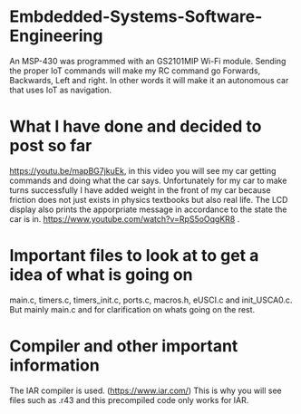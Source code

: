 # Embdedded-Systems-Software-Engineering
An MSP-430 was programmed with an GS2101MIP Wi-Fi module. Sending the proper IoT commands will make my RC command go Forwards, Backwards, Left and right. In other words it will make it an autonomous car that uses IoT as navigation.
# What I have done and decided to post so far
https://youtu.be/mapBG7jkuEk, in this video you will see my car getting commands and doing what the car says. Unfortunately for my car to make turns successfully I have added weight in the front of my car because friction does not just exists in physics textbooks but also real life.
The LCD display also prints the apporpriate message in accordance to the state the car is in.
https://www.youtube.com/watch?v=RpS5oOqgKR8 .
# Important files to look at to get a idea of what is going on
main.c, timers.c, timers_init.c, ports.c, macros.h, eUSCI.c and init_USCA0.c. But mainly main.c and for clarification on whats going on the rest.
# Compiler and other important information
The IAR compiler is used. (https://www.iar.com/) This is why you will see files such as .r43 and this precompiled code only works for IAR.




